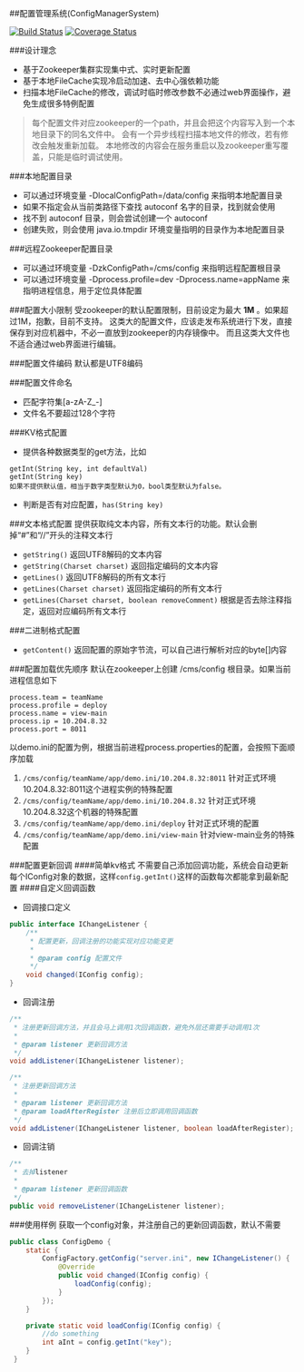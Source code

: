 ##配置管理系统(ConfigManagerSystem)

[![Build Status](https://travis-ci.org/colin-lee/autoconf.svg?branch=master)](https://travis-ci.org/colin-lee/autoconf)
[![Coverage Status](https://coveralls.io/repos/colin-lee/autoconf/badge.svg?branch=master&service=github)](https://coveralls.io/github/colin-lee/autoconf?branch=master)

###设计理念
- 基于Zookeeper集群实现集中式、实时更新配置
- 基于本地FileCache实现冷启动加速、去中心强依赖功能
- 扫描本地FileCache的修改，调试时临时修改参数不必通过web界面操作，避免生成很多特例配置

> 每个配置文件对应zookeeper的一个path，并且会把这个内容写入到一个本地目录下的同名文件中。
> 会有一个异步线程扫描本地文件的修改，若有修改会触发重新加载。
> 本地修改的内容会在服务重启以及zookeeper重写覆盖，只能是临时调试使用。

###本地配置目录
- 可以通过环境变量 -DlocalConfigPath=/data/config 来指明本地配置目录
- 如果不指定会从当前类路径下查找 autoconf 名字的目录，找到就会使用
- 找不到 autoconf 目录，则会尝试创建一个 autoconf
- 创建失败，则会使用 java.io.tmpdir 环境变量指明的目录作为本地配置目录

###远程Zookeeper配置目录
- 可以通过环境变量 -DzkConfigPath=/cms/config 来指明远程配置根目录
- 可以通过环境变量 -Dprocess.profile=dev -Dprocess.name=appName 来指明进程信息，用于定位具体配置

###配置大小限制
受zookeeper的默认配置限制，目前设定为最大 **1M** 。如果超过1M，抱歉，目前不支持。
这类大的配置文件，应该走发布系统进行下发，直接保存到对应机器中，不必一直放到zookeeper的内存镜像中。
而且这类大文件也不适合通过web界面进行编辑。

###配置文件编码
默认都是UTF8编码


###配置文件命名
- 匹配字符集\[a-zA-Z_-\]
- 文件名不要超过128个字符

###KV格式配置
- 提供各种数据类型的get方法，比如
```
getInt(String key, int defaultVal)
getInt(String key)
如果不提供默认值，相当于数字类型默认为0，bool类型默认为false。
```        
- 判断是否有对应配置，`has(String key)`

###文本格式配置
提供获取纯文本内容，所有文本行的功能。默认会删掉“\#”和“//”开头的注释文本行

- `getString()` 返回UTF8解码的文本内容
- `getString(Charset charset)` 返回指定编码的文本内容
- `getLines()` 返回UTF8解码的所有文本行
- `getLines(Charset charset)` 返回指定编码的所有文本行
- `getLines(Charset charset, boolean removeComment)` 根据是否去除注释指定，返回对应编码所有文本行

###二进制格式配置
- `getContent()` 返回配置的原始字节流，可以自己进行解析对应的byte\[\]内容

###配置加载优先顺序
默认在zookeeper上创建 /cms/config 根目录。如果当前进程信息如下

    process.team = teamName
    process.profile = deploy
    process.name = view-main
    process.ip = 10.204.8.32
    process.port = 8011


以demo.ini的配置为例，根据当前进程process.properties的配置，会按照下面顺序加载

1. `/cms/config/teamName/app/demo.ini/10.204.8.32:8011` 针对正式环境10.204.8.32:8011这个进程实例的特殊配置
2. `/cms/config/teamName/app/demo.ini/10.204.8.32` 针对正式环境10.204.8.32这个机器的特殊配置
3. `/cms/config/teamName/app/demo.ini/deploy` 针对正式环境的配置
4. `/cms/config/teamName/app/demo.ini/view-main` 针对view-main业务的特殊配置


###配置更新回调
####简单kv格式
不需要自己添加回调功能，系统会自动更新每个IConfig对象的数据，这样`config.getInt()`这样的函数每次都能拿到最新配置
####自定义回调函数
- 回调接口定义

```java
public interface IChangeListener {
    /**
     * 配置更新，回调注册的功能实现对应功能变更
     *
     * @param config 配置文件
     */
    void changed(IConfig config);
}
```
- 回调注册

```java
/**
 * 注册更新回调方法，并且会马上调用1次回调函数，避免外层还需要手动调用1次
 *
 * @param listener 更新回调方法
 */
void addListener(IChangeListener listener);
```
```java
/**
 * 注册更新回调方法
 *
 * @param listener 更新回调方法
 * @param loadAfterRegister 注册后立即调用回调函数
 */
void addListener(IChangeListener listener, boolean loadAfterRegister);
```

- 回调注销

```java
/**
 * 去掉listener
 *
 * @param listener 更新回调函数
 */
public void removeListener(IChangeListener listener);
```

###使用样例
获取一个config对象，并注册自己的更新回调函数，默认不需要

```java
public class ConfigDemo {
    static {
        ConfigFactory.getConfig("server.ini", new IChangeListener() {
            @Override
            public void changed(IConfig config) {
                loadConfig(config);
            }
        });
    }

    private static void loadConfig(IConfig config) {
        //do something
        int aInt = config.getInt("key");
    }
 }
```

